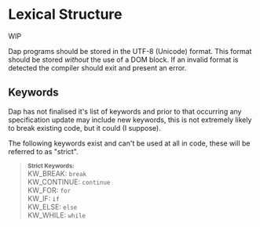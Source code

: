 # Lexical Structure

<div class="warning">

WIP

</div>

Dap programs should be stored in the UTF-8 (Unicode) format.  This format should be stored *without* the use of a DOM block.  If an invalid format is detected the compiler should exit and present an error.

## Keywords

Dap has not finalised it's list of keywords and prior to that occurring any specification update may include new keywords, this is not extremely likely to break existing code, but it could (I suppose).

The following keywords exist and can't be used at all in code, these will be referred to as "strict".

> **<sup>Strict Keywords:<sup>**\
> KW_BREAK: `break`\
> KW_CONTINUE: `continue`\
> KW_FOR: `for`\
> KW_IF: `if`\
> KW_ELSE: `else`\
> KW_WHILE: `while`
